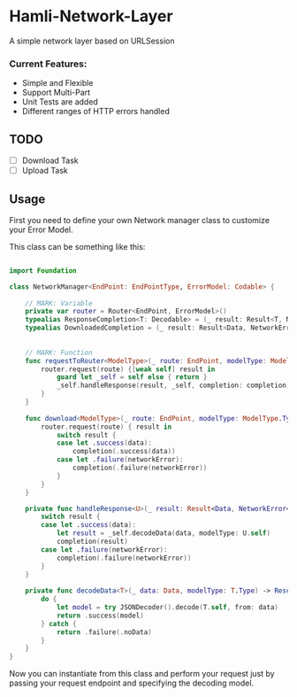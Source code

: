 # Hamli-Network-Layer
A simple network layer based on URLSession


### Current Features:

- Simple and Flexible
- Support Multi-Part 
- Unit Tests are added
- Different ranges of HTTP errors handled

## TODO
- [ ] Download Task
- [ ] Upload Task

## Usage

First you need to define your own Network manager class to customize your Error Model.

This class can be something like this:

```swift

import Foundation

class NetworkManager<EndPoint: EndPointType, ErrorModel: Codable> {
    
    // MARK: Variable
    private var router = Router<EndPoint, ErrorModel>()
    typealias ResponseCompletion<T: Decodable> = (_ result: Result<T, NetworkError<ErrorModel>>) -> Void
    typealias DownloadedCompletion = (_ result: Result<Data, NetworkError<ErrorModel>>) -> Void
    
    
    // MARK: Function
    func requestToRouter<ModelType>(_ route: EndPoint, modelType: ModelType.Type, completion: @escaping ResponseCompletion<ModelType>) where ModelType: Decodable {
        router.request(route) {[weak self] result in
            guard let _self = self else { return }
            _self.handleResponse(result, _self, completion: completion)
        }
    }
    
    func download<ModelType>(_ route: EndPoint, modelType: ModelType.Type, completion: @escaping DownloadedCompletion) {
        router.request(route) { result in
            switch result {
            case let .success(data):
                completion(.success(data))
            case let .failure(networkError):
                completion(.failure(networkError))
            }
        }
    }

    private func handleResponse<U>(_ result: Result<Data, NetworkError<ErrorModel>>, _ _self: NetworkManager<EndPoint, ErrorModel>, completion: @escaping ResponseCompletion<U>) where U: Decodable {
        switch result {
        case let .success(data):
            let result = _self.decodeData(data, modelType: U.self)
            completion(result)
        case let .failure(networkError):
            completion(.failure(networkError))
        }
    }
    
    private func decodeData<T>(_ data: Data, modelType: T.Type) -> Result<T, NetworkError<ErrorModel>> where T: Decodable {
        do {
            let model = try JSONDecoder().decode(T.self, from: data)
            return .success(model)
        } catch {
            return .failure(.noData)
        }
    }
}
```

Now you can instantiate from this class and perform your request just by passing your request endpoint and specifying the decoding model.

